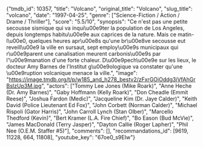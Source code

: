{"tmdb_id": 10357, "title": "Volcano", "original_title": "Volcano", "slug_title": "volcano", "date": "1997-04-25", "genre": ["Science-Fiction / Action / Drame / Thriller"], "score": "5.5/10", "synopsis": "Ce n'est pas une petite secousse sismique qui va inqui\u00e9ter la population de Los Angeles, depuis longtemps habitu\u00e9e aux caprices de la nature. Mais ce matin-l\u00e0, quelques heures apr\u00e8s qu'une br\u00e8ve secousse eut reveill\u00e9 la ville en sursaut, sept employ\u00e9s municipaux qui r\u00e9parent une canalisation meurent carbonis\u00e9s par l'\u00e9manation d'une forte chaleur. D\u00e9pech\u00e9e sur les lieux, le docteur Amy Barnes de l'Institut g\u00e9ologique va constater qu'une \u00e9ruption volcanique menace la ville.", "image": "https://image.tmdb.org/t/p/w185_and_h278_bestv2/zFxrGOiOddg3iVfAhGrBsIzUp3M.jpg", "actors": ["Tommy Lee Jones (Mike Roark)", "Anne Heche (Dr. Amy Barnes)", "Gaby Hoffmann (Kelly Roark)", "Don Cheadle (Emmit Reese)", "Joshua Fardon (Medic)", "Jacqueline Kim (Dr. Jaye Calder)", "Keith David (Police Lieutenant Ed Fox)", "John Corbett (Norman Calder)", "Michael Rispoli (Gator Harris)", "John Carroll Lynch (Stan Olber)", "Marcello Thedford (Kevin)", "Bert Kramer (L.A. Fire Chief)", "Bo Eason (Bud McVie)", "James MacDonald (Terry Jasper)", "Dayton Callie (Roger Lapher)", "Phil Nee (O.E.M. Staffer #5)"], "comments": [], "recommandations_id": [9619, 11228, 664, 11808], "youtube_key": "67oe0_s9EIw"}